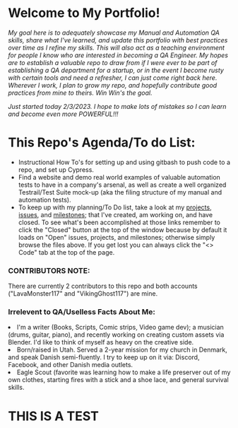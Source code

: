 <h1>Welcome to My Portfolio!</h1>
<em><p>My goal here is to adequately showcase my Manual and Automation QA skills, share what I've learned, and update this portfolio with best practices over time as I refine my skills. This will also act as a teaching environment for people I know who are interested in becoming a QA Engineer. My hopes are to establish a valuable repo to draw from if I were ever to be part of establishing a QA department for a startup, or in the event I become rusty with certain tools and need a refresher, I can just come right back here. Wherever I work, I plan to grow my repo, and hopefully contribute good practices from mine to theirs. Win Win's the goal.</p>
    
<p>Just started today 2/3/2023. I hope to make lots of mistakes so I can learn and become even more POWERFUL!!!</p></em>

<h1>This Repo's Agenda/To do List:</h1>
<ul>
    <li>Instructional How To's for setting up and using gitbash to push code to a repo, and set up Cypress.</li>
    <li>Find a website and demo real world examples of valuable automation tests to have in a company's arsenal, as well as create a well organized Testrail/Test Suite mock-up (aka the filing structure of my manual and automation tests).</li>
    <li>To keep up with my planning/To Do list, take a look at my <a href="https://github.com/LavaMonster117/portfolio/projects?query=is%3Aopen">projects</a>, <a href="https://github.com/LavaMonster117/portfolio/issues"> issues</a>, and <a href="https://github.com/LavaMonster117/portfolio/milestones">milestones</a>; that I've created, am working on, and have closed. To see what's been accomplished at those links remember to click the "Closed" button at the top of the window because by default it loads on "Open" issues, projects, and milestones; otherwise simply browse the files above. If you get lost you can always click the "<> Code" tab at the top of the page.</li>
</ul>

<h3>CONTRIBUTORS NOTE:</h3> 
There are currently 2 contributors to this repo and both accounts ("LavaMonster117" and "VikingGhost117") are mine.

<h3>Irrelevent to QA/Uselless Facts About Me:</h3>
<li>I'm a writer (Books, Scripts, Comic strips, Video game dev); a musician (drums, guitar, piano), and recently working on creating custom assets via Blender. I'd like to think of myself as heavy on the creative side.</li>
<li>Born/raised in Utah. Served a 2-year mission for my church in Denmark, and speak Danish semi-fluently. I try to keep up on it via: Discord, Facebook, and other Danish media outlets.</li>
<li>Eagle Scout (favorite was learning how to make a life preserver out of my own clothes, starting fires with a stick and a shoe lace, and general survival skills.</li>



<h1>THIS IS A TEST</h1>

